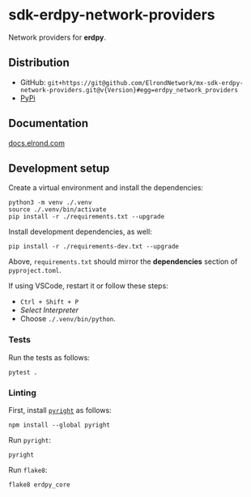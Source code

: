 # sdk-erdpy-network-providers

Network providers for **erdpy**.

## Distribution
 
 - GitHub: `git+https://git@github.com/ElrondNetwork/mx-sdk-erdpy-network-providers.git@v{Version}#egg=erdpy_network_providers`
 - [PyPi](https://pypi.org/user/elrond/)

## Documentation
[docs.elrond.com](https://docs.elrond.com/sdk-and-tools/erdpy/erdpy/)

## Development setup

Create a virtual environment and install the dependencies:

```
python3 -m venv ./.venv
source ./.venv/bin/activate
pip install -r ./requirements.txt --upgrade
```


Install development dependencies, as well:

```
pip install -r ./requirements-dev.txt --upgrade
```

Above, `requirements.txt` should mirror the **dependencies** section of `pyproject.toml`.

If using VSCode, restart it or follow these steps:
 - `Ctrl + Shift + P`
 - _Select Interpreter_
 - Choose `./.venv/bin/python`.
 
### Tests

Run the tests as follows:

```
pytest .
```

### Linting

First, install [`pyright`](https://github.com/microsoft/pyright) as follows:

```
npm install --global pyright
```

Run `pyright`:

```
pyright
```

Run `flake8`:

```
flake8 erdpy_core
```
